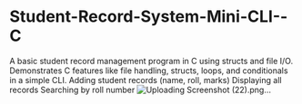 # Student-Record-System-Mini-CLI--C
A basic student record management program in C using structs and file I/O. Demonstrates C features like file handling, structs, loops, and conditionals in a simple CLI.
Adding student records (name, roll, marks)
Displaying all records
Searching by roll number
![Uploading Screenshot (22).png…]()

